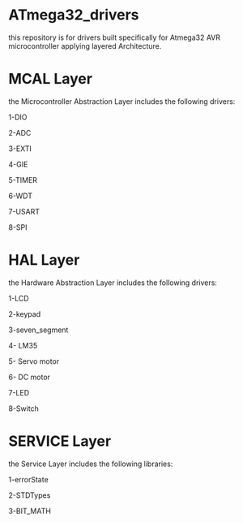 # ATmega32_drivers
this repository is for drivers built specifically for Atmega32 AVR microcontroller applying layered Architecture.
# MCAL Layer
the Microcontroller Abstraction Layer includes the following drivers:

1-DIO

2-ADC

3-EXTI

4-GIE

5-TIMER

6-WDT

7-USART

8-SPI


# HAL Layer
the Hardware Abstraction Layer includes the following drivers:

1-LCD

2-keypad

3-seven_segment

4- LM35

5- Servo motor

6- DC motor

7-LED

8-Switch

# SERVICE Layer
the Service Layer includes the following libraries:

1-errorState

2-STDTypes

3-BIT_MATH
